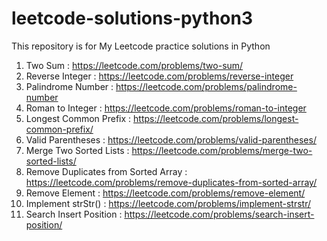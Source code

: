 # leetcode-solutions-python3
This repository is for My Leetcode practice solutions in Python

1. Two Sum : https://leetcode.com/problems/two-sum/
2. Reverse Integer : https://leetcode.com/problems/reverse-integer
3. Palindrome Number : https://leetcode.com/problems/palindrome-number
4. Roman to Integer : https://leetcode.com/problems/roman-to-integer
5. Longest Common Prefix : https://leetcode.com/problems/longest-common-prefix/
6. Valid Parentheses : https://leetcode.com/problems/valid-parentheses/
7. Merge Two Sorted Lists : https://leetcode.com/problems/merge-two-sorted-lists/
8. Remove Duplicates from Sorted Array : https://leetcode.com/problems/remove-duplicates-from-sorted-array/
9. Remove Element : https://leetcode.com/problems/remove-element/
10. Implement strStr() : https://leetcode.com/problems/implement-strstr/
11. Search Insert Position : https://leetcode.com/problems/search-insert-position/
